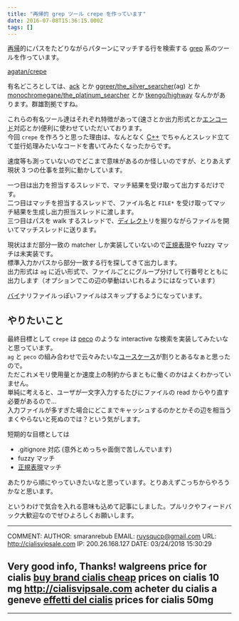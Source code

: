 ```yaml
---
title: "再帰的 grep ツール crepe を作っています"
date: 2016-07-08T15:36:15.000Z
tags: []
---
```

<p><a class="keyword" href="http://d.hatena.ne.jp/keyword/%BA%C6%B5%A2">再帰</a>的にパスをたどりながらパターンにマッチする行を検索する <a class="keyword" href="http://d.hatena.ne.jp/keyword/grep">grep</a> 系のツールを作っています。</p>

<p><a href="https://github.com/agatan/crepe">agatan/crepe</a></p>

<p>有名どころとしては、<a href="http://beyondgrep.com/">ack</a> とか <a href="https://github.com/ggreer/the_silver_searcher">ggreer/the_silver_searcher</a>(ag) とか <a href="https://github.com/monochromegane/the_platinum_searcher">monochromegane/the_platinum_searcher</a> とか <a href="https://github.com/tkengo/highway">tkengo/highway</a> なんかがあります。群雄割拠ですね。</p>

<p>これらの有名ツール達はそれぞれ特徴があって(速さとか出力形式とか<a class="keyword" href="http://d.hatena.ne.jp/keyword/%A5%A8%A5%F3%A5%B3%A1%BC%A5%C9">エンコード</a>対応とか)便利に使わせていただいております。<br/>
今回 <code>crepe</code> を作ろうと思った理由は、なんとなく <a class="keyword" href="http://d.hatena.ne.jp/keyword/C%2B%2B">C++</a> でちゃんとスレッド立てて並行処理みたいなコードを書いてみたくなったからです。</p>

<p>速度等も測っていないのでどこまで意味があるのか怪しいのですが、とりあえず現状 3 つの仕事を並列に動かしています。</p>

<p>一つ目は出力を担当するスレッドで、マッチ結果を受け取って出力するだけです。<br/>
二つ目はマッチを担当するスレッドで、ファイル名と <code>FILE*</code> を受け取ってマッチ結果を生成し出力担当スレッドに渡します。<br/>
三つ目はパスを walk するスレッドで、<a class="keyword" href="http://d.hatena.ne.jp/keyword/%A5%C7%A5%A3%A5%EC%A5%AF%A5%C8">ディレクト</a>リを掘りながらファイルを開いてマッチスレッドに送ります。</p>

<p>現状はまだ部分一致の matcher しか実装していないので<a class="keyword" href="http://d.hatena.ne.jp/keyword/%C0%B5%B5%AC%C9%BD%B8%BD">正規表現</a>や fuzzy マッチは未実装です。<br/>
標準入力かパスから部分一致する行を探してきて出力します。<br/>
出力形式は <code>ag</code> に近い形式で、ファイルごとにグループ分けして行番号とともに出力します（オプションでこの辺の挙動はいじれるようにはなっています）</p>

<p><a class="keyword" href="http://d.hatena.ne.jp/keyword/%A5%D0%A5%A4">バイ</a>ナリファイルっぽいファイルはスキップするようになっています。</p>

<h2>やりたいこと</h2>

<p>最終目標として <code>crepe</code> は <a href="https://github.com/peco/peco">peco</a> のような interactive な検索を実装してみたいなと思っています。<br/>
<code>ag</code> と <code>peco</code> の組み合わせで云々みたいな<a class="keyword" href="http://d.hatena.ne.jp/keyword/%A5%E6%A1%BC%A5%B9%A5%B1%A1%BC%A5%B9">ユースケース</a>が割りとあるなぁと思ったので。<br/>
ただこれメモリ使用量とか速度上の制約からまともに働くのかはよくわかっていません。<br/>
単純に考えると、ユーザが一文字入力するたびにファイルの read からやり直す必要があるので...<br/>
入力ファイルが多すぎた場合にどこまでキャッシュするのかとかその辺を相当うまくやらないと死ぬのでは？という気がします。</p>

<p>短期的な目標としては</p>

<ul>
<li>.gitignore 対応 (意外とめっちゃ面倒で苦しんでいます)</li>
<li>fuzzy マッチ</li>
<li><a class="keyword" href="http://d.hatena.ne.jp/keyword/%C0%B5%B5%AC%C9%BD%B8%BD">正規表現</a>マッチ</li>
</ul>


<p>あたりから順にやっていきたいなと思っています。とりあえずこっちからやろうかなと思います。</p>

<p>というわけで気合を入れる意味も込めて記事にしました。プルリクやフィードバック大歓迎なのでぜひよろしくお願いします。</p>

-----
COMMENT:
AUTHOR: smaranrebub
EMAIL: ruysqucp@gmail.com
URL: http://cialisvipsale.com
IP: 200.26.168.127
DATE: 03/24/2018 15:30:29
 
Very good info, Thanks!
walgreens price for cialis <a href="http://cialisvipsale.com">buy brand cialis cheap</a>
prices on cialis 10 mg <a href="http://cialisvipsale.com">http://cialisvipsale.com</a>
acheter du cialis a geneve <a href="http://cialisvipsale.com">effetti del cialis</a>
prices for cialis 50mg
-----
--------